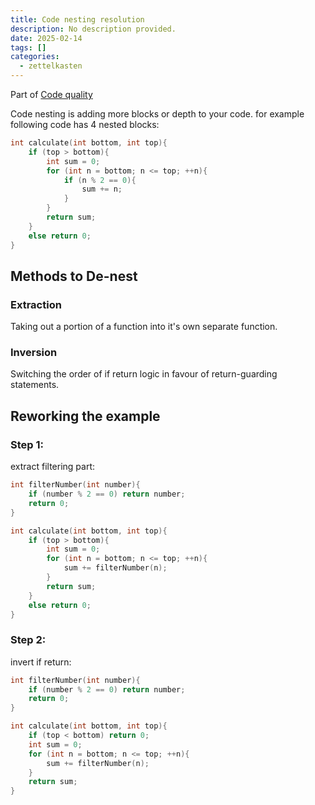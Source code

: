 ```yaml
---
title: Code nesting resolution
description: No description provided.
date: 2025-02-14
tags: []
categories:
  - zettelkasten
---
```


Part of [Code quality](Code%20quality)

Code nesting is adding more blocks or depth to your code. for example following code has 4 nested blocks:

```c
int calculate(int bottom, int top){
	if (top > bottom){
		int sum = 0;
		for (int n = bottom; n <= top; ++n){
			if (n % 2 == 0){
				sum += n;
			}
		}
		return sum;
	}
	else return 0;
}
```

## Methods to De-nest

### Extraction

Taking out a portion of a function into it's own separate function.

### Inversion

Switching the order of if return logic in favour of return-guarding statements.

## Reworking the example

### Step 1:

extract filtering part:

```c
int filterNumber(int number){
	if (number % 2 == 0) return number;
	return 0;
}

int calculate(int bottom, int top){
	if (top > bottom){
		int sum = 0;
		for (int n = bottom; n <= top; ++n){
			sum += filterNumber(n);
		}
		return sum;
	}
	else return 0;
}
```

### Step 2:

invert if return:

```c
int filterNumber(int number){
	if (number % 2 == 0) return number;
	return 0;
}

int calculate(int bottom, int top){
	if (top < bottom) return 0;
	int sum = 0;
	for (int n = bottom; n <= top; ++n){
		sum += filterNumber(n);
	}
	return sum;
}
```
